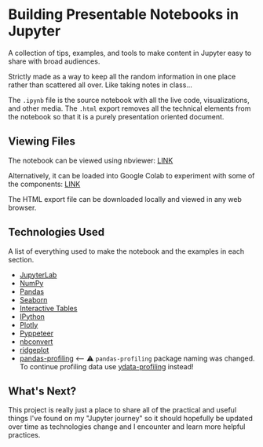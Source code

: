 # Building Presentable Notebooks in Jupyter
A collection of tips, examples, and tools to make content in Jupyter easy to share with broad audiences. 

Strictly made as a way to keep all the random information in one place rather than scattered all over. Like taking notes in class...

The `.ipynb` file is the source notebook with all the live code, visualizations, and other media. The `.html` export removes all the technical elements from the notebook so that it is a purely presentation oriented document. 

## Viewing Files

The notebook can be viewed using nbviewer: [LINK](https://nbviewer.org/github/styounessi/jupyter_tips/blob/main/presentable_notebook_tips.ipynb)

Alternatively, it can be loaded into Google Colab to experiment with some of the components: [LINK](https://colab.research.google.com/github/styounessi/jupyter_tips/blob/main/presentable_notebook_tips.ipynb)

The HTML export file can be downloaded locally and viewed in any web browser. 

## Technologies Used
A list of everything used to make the notebook and the examples in each section. 

* [JupyterLab](https://pypi.org/project/jupyterlab/)
* [NumPy](https://pypi.org/project/numpy/)
* [Pandas](https://pypi.org/project/pandas/)
* [Seaborn](https://pypi.org/project/seaborn/)
* [Interactive Tables](https://pypi.org/project/itables/)
* [IPython](https://pypi.org/project/ipython/)
* [Plotly](https://pypi.org/project/plotly/)
* [Pyppeteer](https://pypi.org/project/pyppeteer/)
* [nbconvert](https://pypi.org/project/nbconvert/)
* [ridgeplot](https://pypi.org/project/ridgeplot/)
* [pandas-profiling](https://pypi.org/project/pandas-profiling/) <-- ⚠️ `pandas-profiling` package naming was changed. To continue profiling data use [ydata-profiling](https://pypi.org/project/ydata-profiling/) instead!

## What's Next?
This project is really just a place to share all of the practical and useful things I've found on my "Jupyter journey" so it should hopefully be updated over time as technologies change and I encounter and learn more helpful practices. 
